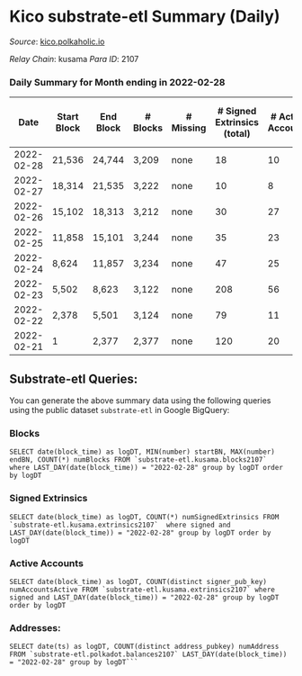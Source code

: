 # Kico substrate-etl Summary (Daily)

_Source_: [kico.polkaholic.io](https://kico.polkaholic.io)

*Relay Chain*: kusama
*Para ID*: 2107



### Daily Summary for Month ending in 2022-02-28


| Date | Start Block | End Block | # Blocks | # Missing | # Signed Extrinsics (total) | # Active Accounts | # Addresses with Balances | # Events | # Transfers | # XCM Transfers In | # XCM Transfers Out |
| ---- | ----------- | --------- | -------- | --------- | --------------------------- | ----------------- | ------------------------- | -------- | ----------- | ------------------ | ------------------- |
| 2022-02-28 | 21,536 | 24,744 | 3,209 | none  | 18 | 10 | 26,222 | 6,487 | 13  |   |   |
| 2022-02-27 | 18,314 | 21,535 | 3,222 | none  | 10 | 8 | 26,216 | 6,483 | 9  |   |   |
| 2022-02-26 | 15,102 | 18,313 | 3,212 | none  | 30 | 27 | 26,212 | 6,522 | 28  |   |   |
| 2022-02-25 | 11,858 | 15,101 | 3,244 | none  | 35 | 23 | 26,208 | 7,677 | 285  |   |   |
| 2022-02-24 | 8,624 | 11,857 | 3,234 | none  | 47 | 25 | 25,939 | 10,143 | 1,106  |   |   |
| 2022-02-23 | 5,502 | 8,623 | 3,122 | none  | 208 | 56 | 25,502 | 85,737 | 20,383  |   |   |
| 2022-02-22 | 2,378 | 5,501 | 3,124 | none  | 79 | 11 | 6,360 | 35,132 | 8,033  |   |   |
| 2022-02-21 | 1 | 2,377 | 2,377 | none  | 120 | 20 | 51 | 5,209 | 65  |   |   |

## Substrate-etl Queries:
You can generate the above summary data using the following queries using the public dataset `substrate-etl` in Google BigQuery:


### Blocks
```
SELECT date(block_time) as logDT, MIN(number) startBN, MAX(number) endBN, COUNT(*) numBlocks FROM `substrate-etl.kusama.blocks2107`  where LAST_DAY(date(block_time)) = "2022-02-28" group by logDT order by logDT
```


### Signed Extrinsics
```
SELECT date(block_time) as logDT, COUNT(*) numSignedExtrinsics FROM `substrate-etl.kusama.extrinsics2107`  where signed and LAST_DAY(date(block_time)) = "2022-02-28" group by logDT order by logDT
```


### Active Accounts
```
SELECT date(block_time) as logDT, COUNT(distinct signer_pub_key) numAccountsActive FROM `substrate-etl.kusama.extrinsics2107` where signed and LAST_DAY(date(block_time)) = "2022-02-28" group by logDT order by logDT
```


### Addresses:
```
SELECT date(ts) as logDT, COUNT(distinct address_pubkey) numAddress FROM `substrate-etl.polkadot.balances2107` LAST_DAY(date(block_time)) = "2022-02-28" group by logDT```

